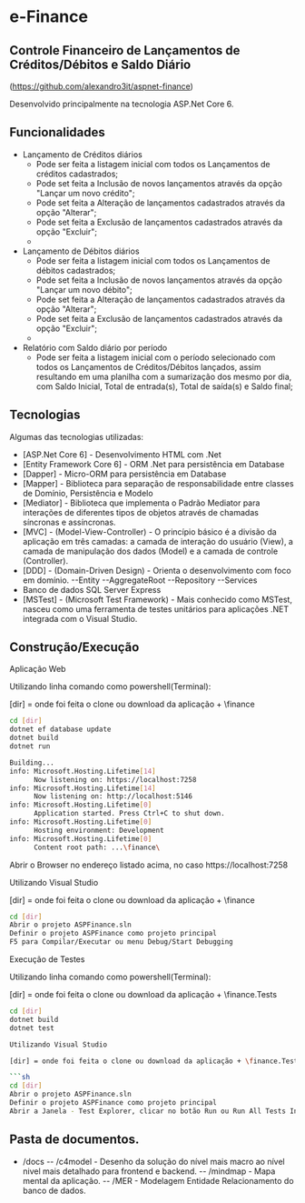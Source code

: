 # e-Finance
## Controle Financeiro de Lançamentos de Créditos/Débitos e Saldo Diário

(https://github.com/alexandro3it/aspnet-finance)

Desenvolvido principalmente na tecnologia ASP.Net Core 6.

## Funcionalidades

- Lançamento de Créditos diários
    - Pode ser feita a listagem inicial com todos os Lançamentos de créditos cadastrados;
    - Pode set feita a Inclusão de novos lançamentos através da opção "Lançar um novo crédito";
    - Pode set feita a Alteração de lançamentos cadastrados através da opção "Alterar";
    - Pode set feita a Exclusão de lançamentos cadastrados através da opção "Excluir";
    - 
- Lançamento de Débitos diários
    - Pode ser feita a listagem inicial com todos os Lançamentos de débitos cadastrados;
    - Pode set feita a Inclusão de novos lançamentos através da opção "Lançar um novo débito";
    - Pode set feita a Alteração de lançamentos cadastrados através da opção "Alterar";
    - Pode set feita a Exclusão de lançamentos cadastrados através da opção "Excluir";
    - 
- Relatório com Saldo diário por período
    - Pode ser feita a listagem inicial com o período selecionado com todos os Lançamentos de Créditos/Débitos lançados, assim resultando em uma planilha com a sumarização dos mesmo por dia, com Saldo Inicial, Total de entrada(s), Total de saída(s) e Saldo final;


## Tecnologias

Algumas das tecnologias utilizadas:

- [ASP.Net Core 6] - Desenvolvimento HTML com .Net
- [Entity Framework Core 6] - ORM .Net para persistência em Database
- [Dapper] - Micro-ORM para persistência em Database
- [Mapper] - Biblioteca para separação de responsabilidade entre classes de Domínio, Persistência e Modelo
- [Mediator] - Biblioteca que implementa o Padrão Mediator para interações de diferentes tipos de objetos através de chamadas síncronas e assíncronas.
- [MVC] - (Model-View-Controller) - O princípio básico é a divisão da aplicação em três camadas: a camada de interação do usuário (View), a camada de manipulação dos dados (Model) e a camada de controle (Controller).
- [DDD] - (Domain-Driven Design) - Orienta o desenvolvimento com foco em domínio.
--Entity
--AggregateRoot
--Repository
--Services
- Banco de dados SQL Server Express
- [MSTest] - (Microsoft Test Framework) - Mais conhecido como MSTest, nasceu como uma ferramenta de testes unitários para aplicações .NET integrada com o Visual Studio.

## Construção/Execução

Aplicação Web

Utilizando linha comando como powershell(Terminal):

[dir] = onde foi feita o clone ou download da aplicação + \finance

```sh
cd [dir]
dotnet ef database update
dotnet build
dotnet run

Building...
info: Microsoft.Hosting.Lifetime[14]
      Now listening on: https://localhost:7258
info: Microsoft.Hosting.Lifetime[14]
      Now listening on: http://localhost:5146
info: Microsoft.Hosting.Lifetime[0]
      Application started. Press Ctrl+C to shut down.
info: Microsoft.Hosting.Lifetime[0]
      Hosting environment: Development
info: Microsoft.Hosting.Lifetime[0]
      Content root path: ...\finance\
```

Abrir o Browser no endereço  listado acima, no caso https://localhost:7258

Utilizando Visual Studio

[dir] = onde foi feita o clone ou download da aplicação + \finance

```sh
cd [dir]
Abrir o projeto ASPFinance.sln
Definir o projeto ASPFinance como projeto principal 
F5 para Compilar/Executar ou menu Debug/Start Debugging
```

Execução de Testes

Utilizando linha comando como powershell(Terminal):

[dir] = onde foi feita o clone ou download da aplicação + \finance.Tests

```sh
cd [dir]
dotnet build
dotnet test

Utilizando Visual Studio

[dir] = onde foi feita o clone ou download da aplicação + \finance.Tests

```sh
cd [dir]
Abrir o projeto ASPFinance.sln
Definir o projeto ASPFinance como projeto principal
Abrir a Janela - Test Explorer, clicar no botão Run ou Run All Tests In View
```

## Pasta de documentos.

- /docs
-- /c4model - Desenho da solução do nível mais macro ao nível nivel mais detalhado para frontend e backend.
-- /mindmap - Mapa mental da aplicação.
-- /MER - Modelagem Entidade Relacionamento do banco de dados.


[//]: # (These are reference links used in the body of this note and get stripped out when the markdown processor does its job. There is no need to format nicely because it shouldn't be seen. Thanks SO - http://stackoverflow.com/questions/4823468/store-comments-in-markdown-syntax)

   [alexandro-ribeiro]: <https://github.com/alexandro3it>
